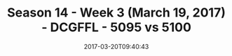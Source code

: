 ---
title: Season 14 - Week 3 (March 19, 2017) - DCGFFL - 5095 vs 5100
teams_score:
- team: 5095
  score: 19
- team: 5100
  score: 35
mvp: Honeycut, Josh R.
game-ball: Joe, Drew
sportsperson: ''
season: 14
week: 3
date: '2017-03-20T09:40:43'
pageid: season-14-week-3-march-19-2017-5095-vs-5100
---